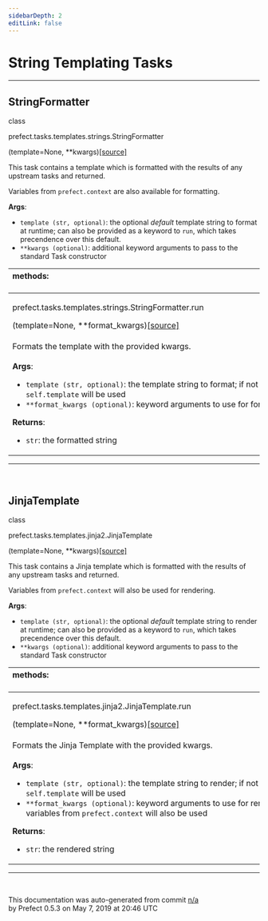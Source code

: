 ```yaml
---
sidebarDepth: 2
editLink: false
---
```

# String Templating Tasks
---
 ## StringFormatter
 <div class='class-sig' id='prefect-tasks-templates-strings-stringformatter'><p class="prefect-sig">class </p><p class="prefect-class">prefect.tasks.templates.strings.StringFormatter</p>(template=None, **kwargs)<span class="source"><a href="https://github.com/PrefectHQ/prefect/blob/master/src/prefect/tasks/templates/strings.py#L7">[source]</a></span></div>

This task contains a template which is formatted with the results of any upstream tasks and returned.

Variables from `prefect.context` are also available for formatting.

**Args**:     <ul class="args"><li class="args">`template (str, optional)`: the optional _default_ template string to format at runtime;         can also be provided as a keyword to `run`, which takes precendence over this default.     </li><li class="args">`**kwargs (optional)`: additional keyword arguments to pass to the         standard Task constructor</li></ul>

|methods: &nbsp;&nbsp;&nbsp;&nbsp;&nbsp;&nbsp;&nbsp;&nbsp;&nbsp;&nbsp;&nbsp;&nbsp;&nbsp;&nbsp;&nbsp;&nbsp;&nbsp;&nbsp;&nbsp;&nbsp;&nbsp;&nbsp;&nbsp;&nbsp;&nbsp;&nbsp;&nbsp;&nbsp;&nbsp;&nbsp;&nbsp;&nbsp;&nbsp;&nbsp;&nbsp;&nbsp;&nbsp;&nbsp;&nbsp;&nbsp;&nbsp;&nbsp;&nbsp;&nbsp;&nbsp;&nbsp;&nbsp;&nbsp;&nbsp;&nbsp;&nbsp;&nbsp;&nbsp;&nbsp;&nbsp;&nbsp;&nbsp;&nbsp;&nbsp;&nbsp;&nbsp;&nbsp;&nbsp;&nbsp;&nbsp;&nbsp;&nbsp;&nbsp;&nbsp;&nbsp;&nbsp;&nbsp;&nbsp;&nbsp;&nbsp;&nbsp;&nbsp;&nbsp;&nbsp;&nbsp;&nbsp;&nbsp;&nbsp;&nbsp;&nbsp;&nbsp;&nbsp;&nbsp;&nbsp;&nbsp;&nbsp;&nbsp;&nbsp;&nbsp;&nbsp;&nbsp;&nbsp;&nbsp;&nbsp;&nbsp;&nbsp;&nbsp;&nbsp;&nbsp;&nbsp;&nbsp;&nbsp;&nbsp;&nbsp;&nbsp;&nbsp;&nbsp;&nbsp;&nbsp;&nbsp;&nbsp;&nbsp;&nbsp;&nbsp;&nbsp;&nbsp;&nbsp;&nbsp;&nbsp;&nbsp;&nbsp;&nbsp;&nbsp;&nbsp;&nbsp;&nbsp;&nbsp;&nbsp;&nbsp;&nbsp;&nbsp;&nbsp;&nbsp;&nbsp;&nbsp;&nbsp;&nbsp;&nbsp;&nbsp;&nbsp;&nbsp;&nbsp;&nbsp;&nbsp;&nbsp;|
|:----|
 | <div class='method-sig' id='prefect-tasks-templates-strings-stringformatter-run'><p class="prefect-class">prefect.tasks.templates.strings.StringFormatter.run</p>(template=None, **format_kwargs)<span class="source"><a href="https://github.com/PrefectHQ/prefect/blob/master/src/prefect/tasks/templates/strings.py#L25">[source]</a></span></div>
<p class="methods">Formats the template with the provided kwargs.<br><br>**Args**:     <ul class="args"><li class="args">`template (str, optional)`: the template string to format; if not         provided, `self.template` will be used     </li><li class="args">`**format_kwargs (optional)`: keyword arguments to use for formatting</li></ul>**Returns**:     <ul class="args"><li class="args">`str`: the formatted string</li></ul></p>|

---
<br>

 ## JinjaTemplate
 <div class='class-sig' id='prefect-tasks-templates-jinja2-jinjatemplate'><p class="prefect-sig">class </p><p class="prefect-class">prefect.tasks.templates.jinja2.JinjaTemplate</p>(template=None, **kwargs)<span class="source"><a href="https://github.com/PrefectHQ/prefect/blob/master/src/prefect/tasks/templates/jinja2.py#L15">[source]</a></span></div>

This task contains a Jinja template which is formatted with the results of any upstream tasks and returned.

Variables from `prefect.context` will also be used for rendering.

**Args**:     <ul class="args"><li class="args">`template (str, optional)`: the optional _default_ template string to render at runtime;         can also be provided as a keyword to `run`, which takes precendence over this default.     </li><li class="args">`**kwargs (optional)`: additional keyword arguments to pass to the         standard Task constructor</li></ul>

|methods: &nbsp;&nbsp;&nbsp;&nbsp;&nbsp;&nbsp;&nbsp;&nbsp;&nbsp;&nbsp;&nbsp;&nbsp;&nbsp;&nbsp;&nbsp;&nbsp;&nbsp;&nbsp;&nbsp;&nbsp;&nbsp;&nbsp;&nbsp;&nbsp;&nbsp;&nbsp;&nbsp;&nbsp;&nbsp;&nbsp;&nbsp;&nbsp;&nbsp;&nbsp;&nbsp;&nbsp;&nbsp;&nbsp;&nbsp;&nbsp;&nbsp;&nbsp;&nbsp;&nbsp;&nbsp;&nbsp;&nbsp;&nbsp;&nbsp;&nbsp;&nbsp;&nbsp;&nbsp;&nbsp;&nbsp;&nbsp;&nbsp;&nbsp;&nbsp;&nbsp;&nbsp;&nbsp;&nbsp;&nbsp;&nbsp;&nbsp;&nbsp;&nbsp;&nbsp;&nbsp;&nbsp;&nbsp;&nbsp;&nbsp;&nbsp;&nbsp;&nbsp;&nbsp;&nbsp;&nbsp;&nbsp;&nbsp;&nbsp;&nbsp;&nbsp;&nbsp;&nbsp;&nbsp;&nbsp;&nbsp;&nbsp;&nbsp;&nbsp;&nbsp;&nbsp;&nbsp;&nbsp;&nbsp;&nbsp;&nbsp;&nbsp;&nbsp;&nbsp;&nbsp;&nbsp;&nbsp;&nbsp;&nbsp;&nbsp;&nbsp;&nbsp;&nbsp;&nbsp;&nbsp;&nbsp;&nbsp;&nbsp;&nbsp;&nbsp;&nbsp;&nbsp;&nbsp;&nbsp;&nbsp;&nbsp;&nbsp;&nbsp;&nbsp;&nbsp;&nbsp;&nbsp;&nbsp;&nbsp;&nbsp;&nbsp;&nbsp;&nbsp;&nbsp;&nbsp;&nbsp;&nbsp;&nbsp;&nbsp;&nbsp;&nbsp;&nbsp;&nbsp;&nbsp;&nbsp;&nbsp;|
|:----|
 | <div class='method-sig' id='prefect-tasks-templates-jinja2-jinjatemplate-run'><p class="prefect-class">prefect.tasks.templates.jinja2.JinjaTemplate.run</p>(template=None, **format_kwargs)<span class="source"><a href="https://github.com/PrefectHQ/prefect/blob/master/src/prefect/tasks/templates/jinja2.py#L33">[source]</a></span></div>
<p class="methods">Formats the Jinja Template with the provided kwargs.<br><br>**Args**:     <ul class="args"><li class="args">`template (str, optional)`: the template string to render; if not         provided, `self.template` will be used     </li><li class="args">`**format_kwargs (optional)`: keyword arguments to use for         rendering; note that variables from `prefect.context` will also be used</li></ul>**Returns**:     <ul class="args"><li class="args">`str`: the rendered string</li></ul></p>|

---
<br>


<p class="auto-gen">This documentation was auto-generated from commit <a href='https://github.com/PrefectHQ/prefect/commit/n/a'>n/a</a> </br>by Prefect 0.5.3 on May 7, 2019 at 20:46 UTC</p>